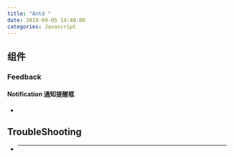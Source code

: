 ```yaml
---
title: "Antd "
date: 2019-09-05 14:40:00
categories: Javascript
---
```


## 组件

### Feedback
#### Notification 通知提醒框

- 

## TroubleShooting

- ****

